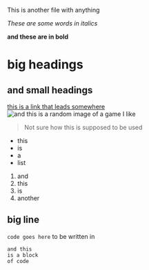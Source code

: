 This is another file with anything

*These are some words in italics*

**and these are in bold**
# big headings
## and small headings
[this is a link that leads somewhere](google.com)
![and this is a random image of a game I like](https://cdn.vox-cdn.com/thumbor/l4mTsTjbVhkn3oGcZidBOkIk4eo=/0x0:1280x720/1200x675/filters:focal(782x208:986x412)/cdn.vox-cdn.com/uploads/chorus_image/image/65219503/2019090614335400_B91D83B61B387F4428C3B573FF41320D.0.jpg)
> Not sure how this is supposed to be used
* this
* is
* a 
* list
1. and
2. this
3. is 
4. another

big line
---
`code goes here` to be written in
```
and this
is a block
of code
```
